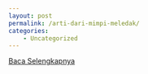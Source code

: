 ```yaml
---
layout: post
permalink: /arti-dari-mimpi-meledak/
categories:
    - Uncategorized
---
```


[Baca Selengkapnya](/01)